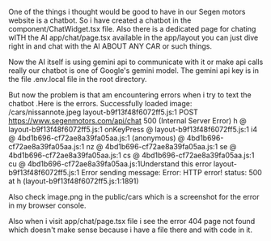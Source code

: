 One of the things i thought would be good to have in our Segen motors website is a chatbot. So i have created a chatbot in the component/ChatWidget.tsx file. Also there is a dedicated page for chating wITH the AI app/chat/page.tsx available in the app/layout you can just dive right in and chat with the AI ABOUT ANY CAR or such things.

Now the AI itself is using gemini api to communicate with it or make api calls really our chatbot is one of Google's gemini model. The gemini api key is in the file .env.local file in the root directory.

But now the problem is that am encountering errors when i try to text the chatbot .Here is the errors. Successfully loaded image: /cars/nissannote.jpeg
layout-b9f13f48f6072ff5.js:1  POST https://www.segenmotors.com/api/chat 500 (Internal Server Error)
h @ layout-b9f13f48f6072ff5.js:1
onKeyPress @ layout-b9f13f48f6072ff5.js:1
i4 @ 4bd1b696-cf72ae8a39fa05aa.js:1
(anonymous) @ 4bd1b696-cf72ae8a39fa05aa.js:1
nz @ 4bd1b696-cf72ae8a39fa05aa.js:1
se @ 4bd1b696-cf72ae8a39fa05aa.js:1
cs @ 4bd1b696-cf72ae8a39fa05aa.js:1
cu @ 4bd1b696-cf72ae8a39fa05aa.js:1Understand this error
layout-b9f13f48f6072ff5.js:1 Error sending message: Error: HTTP error! status: 500
    at h (layout-b9f13f48f6072ff5.js:1:1891)

Also check image.png in the public/cars which is a screenshot for the error in my browser console.

Also when i visit app/chat/page.tsx file i see the error 404 page not found which doesn't make sense because i have a file there and with code in it.